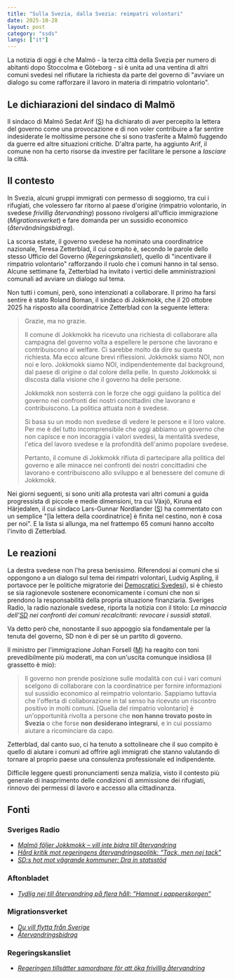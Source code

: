 ```yaml
---
title: "Sulla Svezia, dalla Svezia: reimpatri volontari"
date: 2025-10-28
layout: post
category: "ssds"
langs: ["it"] 
---
```


La notizia di oggi è che Malmö - la terza città della Svezia per numero di abitanti dopo Stoccolma e Göteborg - si è unita ad una ventina di altri comuni svedesi nel rifiutare la richiesta da parte del governo di "avviare un dialogo su come rafforzare il lavoro in materia di rimpatrio volontario".

## Le dichiarazioni del sindaco di Malmö
Il sindaco di Malmö Sedat Arif ([S](https://harisont.github.io/ssds/2022/05/24/sv-nato.html#principali-partiti-svedesi-e-loro-attuali-posizioni)) ha dichiarato di aver percepito la lettera del governo come una provocazione e di non voler contribuire a far sentire indesiderate le moltissime persone che si sono trasferite a Malmö fuggendo da guerre ed altre situazioni critiche.
D'altra parte, ha aggiunto Arif, il comune non ha certo risorse da investire per facilitare le persone a _lasciare_ la città.

## Il contesto
In Svezia, alcuni gruppi immigrati con permesso di soggiorno, tra cui i rifugiati, che volessero far ritorno al paese d'origine (rimpatrio volontario, in svedese _frivillig återvandring_) possono rivolgersi all'ufficio immigrazione (_Migrationsverket_) e fare domanda per un sussidio economico (_återvändningsbidrag_).

La scorsa estate, il governo svedese ha nominato una coordinatrice nazionale, Teresa Zetterblad, il cui compito è, secondo le parole dello stesso Ufficio del Governo (_Regeringskansliet_), quello di "incentivare il rimpatrio volontario" rafforzando il ruolo che i comuni hanno in tal senso.
Alcune settimane fa, Zetterblad ha invitato i vertici delle amministrazioni comunali ad avviare un dialogo sul tema.

Non tutti i comuni, però, sono intenzionati a collaborare.
Il primo ha farsi sentire è stato Roland Boman, il sindaco di Jokkmokk, che il 20 ottobre 2025 ha risposto alla coordinatrice Zetterblad con la seguente lettera:

> Grazie, ma no grazie. 
>
> Il comune di Jokkmokk ha ricevuto una richiesta di collaborare alla campagna del governo volta a espellere le persone che lavorano e contribuiscono al welfare. Ci sarebbe molto da dire su questa richiesta. Ma ecco alcune brevi riflessioni. Jokkmokk siamo NOI, non noi e loro. Jokkmokk siamo NOI, indipendentemente dal background, dal paese di origine o dal colore della pelle. In questo Jokkmokk si discosta dalla visione che il governo ha delle persone.
>
> Jokkmokk non sosterrà con le forze che oggi guidano la politica del governo nei confronti dei nostri concittadini che lavorano e contribuiscono. La politica attuata non è svedese. 
>
> Si basa su un modo non svedese di vedere le persone e il loro valore. Per me è del tutto incomprensibile che oggi abbiamo un governo che non capisce e non incoraggia i valori svedesi, la mentalità svedese, l'etica del lavoro svedese e la profondità dell'animo popolare svedese.
>
> Pertanto, il comune di Jokkmokk rifiuta di partecipare alla politica del governo e alle minacce nei confronti dei nostri concittadini che lavorano e contribuiscono allo sviluppo e al benessere del comune di Jokkmokk.

Nei giorni seguenti, si sono uniti alla protesta vari altri comuni a guida progressista di piccole e medie dimensioni, tra cui Växjö, Kiruna ed Härjedalen, il cui sindaco Lars-Gunnar Nordlander ([S](https://harisont.github.io/ssds/2022/05/24/sv-nato.html#principali-partiti-svedesi-e-loro-attuali-posizioni)) ha commentato con un semplice "[la lettera della coordinatrice] è finita nel cestino, non è cosa per noi".
E la lista si allunga, ma nel frattempo 65 comuni hanno accolto l'invito di Zetterblad.

## Le reazioni
La destra svedese non l'ha presa benissimo.
Riferendosi ai comuni che si oppongono a un dialogo sul tema dei rimpatri volontari, Ludvig Aspling, il portavoce per le politiche migratorie dei [Democratici Svedesi](https://harisont.github.io/ssds/2022/05/24/sv-nato.html#principali-partiti-svedesi-e-loro-attuali-posizioni)), si è chiesto se sia ragionevole sostenere economicamente i comuni che non si prendono la responsabilità della propria situazione finanziaria.
Sveriges Radio, la radio nazionale svedese, riporta la notizia con il titolo: _La minaccia dell'[SD](https://harisont.github.io/ssds/2022/05/24/sv-nato.html#principali-partiti-svedesi-e-loro-attuali-posizioni) nei confronti dei comuni recalcitranti: revocare i sussidi statali_.

Va detto però che, nonostante il suo appoggio sia fondamentale per la tenuta del governo, SD non è di per sè un partito di governo.

Il ministro per l'immigrazione Johan Forsell ([M](https://harisont.github.io/ssds/2022/05/24/sv-nato.html#principali-partiti-svedesi-e-loro-attuali-posizioni)) ha reagito con toni prevedibilmente più moderati, ma con un'uscita comunque insidiosa (il grassetto è mio):

> Il governo non prende posizione sulle modalità con cui i vari comuni scelgono di collaborare con la coordinatrice per fornire informazioni sul sussidio economico al reimpatrio volontario. Sappiamo tuttavia che l'offerta di collaborazione in tal senso ha ricevuto un riscontro positivo in molti comuni. [Quella del rimpatrio volontario] è un'opportunità rivolta a persone che __non hanno trovato posto in Svezia__ o che forse __non desiderano integrarsi__, e in cui possiamo aiutare a ricominciare da capo.

Zetterblad, dal canto suo, ci ha tenuto a sottolineare che il suo compito è quello di aiutare i comuni ad offrire agli immigrati che stanno valutando di tornare al proprio paese una consulenza professionale ed indipendente.

Difficile leggere questi pronunciamenti senza malizia, visto il contesto più generale di inasprimento delle condizioni di ammissione dei rifugiati, rinnovo dei permessi di lavoro e accesso alla cittadinanza.

## Fonti

### Sveriges Radio
- [_Malmö följer Jokkmokk – vill inte bidra till återvandring_](https://www.sverigesradio.se/artikel/malmo-foljer-jokkmokk-vill-inte-bidra-till-atervandring)
- [_Hård kritik mot regeringens återvandringspolitik: ”Tack, men nej tack”_](https://www.sverigesradio.se/artikel/hard-kritik-mot-regeringens-atervandringspolitik-tack-men-nej-tack)
- [_SD:s hot mot vägrande kommuner: Dra in statsstöd_](https://www.sverigesradio.se/artikel/sds-hot-mot-vagrande-kommuner-dra-in-statsstod)

### Aftonbladet
- [_Tydlig nej till återvandring på flera håll: ”Hamnat i papperskorgen”_](https://www.aftonbladet.se/nyheter/a/1Mg0Wl/kommuner-sager-nej-till-regeringens-mote-om-atervandring)

### Migrationsverket
- [_Du vill flytta från Sverige_](https://www.migrationsverket.se/du-har-tillstand-i-sverige/asyl/du-vill-flytta-fran-sverige.html)
- [_Återvandringsbidrag_](https://www.migrationsverket.se/du-har-tillstand-i-sverige/asyl/atervandringsbidrag.html)

### Regeringskansliet
- [_Regeringen tillsätter samordnare för att öka frivillig återvandring_](https://www.regeringen.se/pressmeddelanden/2025/06/regeringen-tillsatter-samordnare-for-att-oka-frivillig-atervandring/)
